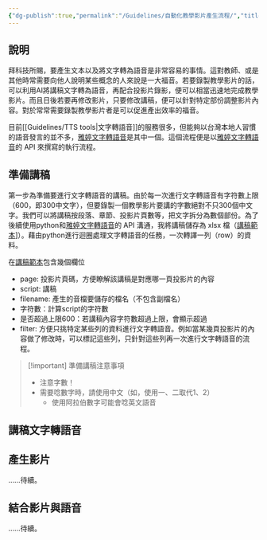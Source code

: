 ```yaml
---
{"dg-publish":true,"permalink":"/Guidelines/自動化教學影片產生流程/","title":"自動化教學影片產生流程 （未完成）","tags":["TTS","guideline","ai","teaching","materials","python","api"],"created":"2025-05-27T22:25","updated":"2025-05-28T11:33"}
---
```



## 說明

拜科技所賜，要產生文本以及將文字轉為語音是非常容易的事情。這對教師、或是其他時常需要向他人說明某些概念的人來說是一大福音。若要錄製教學影片的話，可以利用AI將講稿文字轉為語音，再配合投影片錄影，便可以相當迅速地完成教學影片。而且日後若要再修改影片，只要修改講稿，便可以針對特定部份調整影片內容。對於常常需要錄製教學影片者是可以促進產出效率的福音。

目前[[Guidelines/TTS tools\|文字轉語音]]的服務很多，但能夠以台灣本地人習慣的語音發言的並不多，[雅婷文字轉語音](https://tts.yating.tw/)是其中一個。這個流程便是以[雅婷文字轉語音](https://tts.yating.tw/)的 API 來撰寫的執行流程。

## 準備講稿

第一步為準備要進行文字轉語音的講稿。由於每一次進行文字轉語音有字符數上限（600，即300中文字），但要錄製一個教學影片要講的字數絕對不只300個中文字。我們可以將講稿按段落、章節、投影片頁數等，把文字拆分為數個部份。為了後續使用python和[雅婷文字轉語音](https://tts.yating.tw/)的 API 溝通，我將講稿儲存為 xlsx 檔（[講稿範本](https://docs.google.com/spreadsheets/d/1wdvUYtuHrIrIrB-xxDI1ugQmURQVZXci/edit?usp=sharing&ouid=111530966230900841601&rtpof=true&sd=true)]）。藉由python進行迴圈處理文字轉語音的任務，一次轉譯一列（row）的資料。

在[講稿範本](https://docs.google.com/spreadsheets/d/1wdvUYtuHrIrIrB-xxDI1ugQmURQVZXci/edit?usp=sharing&ouid=111530966230900841601&rtpof=true&sd=true)包含幾個欄位

- page: 投影片頁碼，方便瞭解該講稿是對應哪一頁投影片的內容
- script: 講稿
- filename: 產生的音檔要儲存的檔名（不包含副檔名）
- 字符數：計算script的字符數
- 是否超過上限600：若講稿內容字符數超過上限，會顯示超過
- filter: 方便只挑特定某些列的資料進行文字轉語音。例如當某幾頁投影片的內容做了修改時，可以標記這些列，只針對這些列再一次進行文字轉語音的流程。

> [!important] 準備講稿注意事項
>
> - 注意字數！
> - 需要唸數字時，請使用中文（如，使用一、二取代1、2）
> 	- 使用阿拉伯數字可能會唸英文語音

## 講稿文字轉語音



## 產生影片

……待續。

## 結合影片與語音

……待續。
